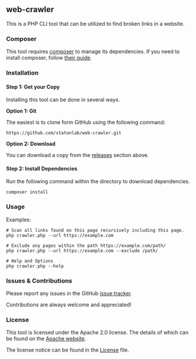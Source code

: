 ## web-crawler
This is a PHP CLI tool that can be utilized to find broken links in a website.

### Composer
This tool requires [composer](https://getcomposer.org/) to manage its dependencies. If you need to install composer, follow [their guide](https://getcomposer.org/download/).

### Installation

#### Step 1: Get your Copy
Installing this tool can be done in several ways.

**Option 1: Git**

The easiest is to clone form GitHub using the following command:
```
https://github.com/statonlab/web-crawler.git
```

**Option 2: Download**

You can download a copy from the [releases](https://github.com/statonlab/web-crawler/releases) section above.

#### Step 2: Install Dependencies
Run the following command within the directory to download dependencies.
```
composer install
```

### Usage
Examples:

```shell
# Scan all links found on this page recursively including this page. 
php crawler.php --url https://example.com

# Exclude any pages within the path https://example.com/path/
php crawler.php --url https://example.com --exclude /path/

# Help and Options
php crawler.php --help
```

### Issues & Contributions
Please report any issues in the GitHub [issue tracker](https://github.com/statonlab/web-crawler/issues).

Contributions are always welcome and appreciated!

### License
This tool is licensed under the Apache 2.0 license. The details of which can be found on the [Apache website](http://www.apache.org/licenses/LICENSE-2.0).

The license notice can be found in the [License](https://github.com/statonlab/web-crawler/blob/master/License) file.
